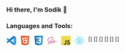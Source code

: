 ### Hi there, I'm Sodik 👋

### Languages and Tools:

[<img align="left" alt="Visual Studio Code" width="26px" src="./img/vscode.svg" style="padding-right:10px;" />]
[<img align="left" alt="HTML5" width="26px" src="./img/html5.svg" style="padding-right:10px;" />]
[<img align="left" alt="CSS3" width="26px" src="./img/css3.svg" style="padding-right:10px;" />]
[<img align="left" alt="Sass" width="26px" src="./img/sass.svg" style="padding-right:10px;" />]
[<img align="left" alt="JavaScript" width="26px" src="./img/javascript.svg" style="padding-right:10px;" />]
[<img align="left" alt="React" width="26px" src="./img/react.svg" style="padding-right:10px;" />]
